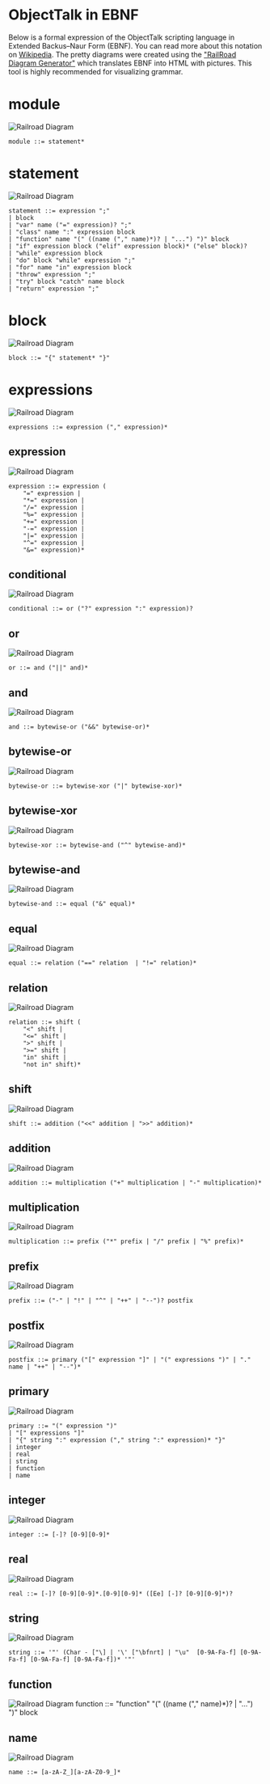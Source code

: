 # ObjectTalk in EBNF

Below is a formal expression of the ObjectTalk scripting language in
Extended Backus–Naur Form (EBNF). You can read more about this notation
on [Wikipedia](https://en.wikipedia.org/wiki/Extended_Backus–Naur_form). The pretty diagrams were created using the
["RailRoad Diagram Generator"](https://www.bottlecaps.de/rr/ui) which
translates EBNF into HTML with pictures. This tool is highly recommended
for visualizing grammar.

# module
![Railroad Diagram](ebnf/module.png)

    module ::= statement*

# statement
![Railroad Diagram](ebnf/statement.png)

	statement ::= expression ";"
	| block
	| "var" name ("=" expression)? ";"
	| "class" name ":" expression block
	| "function" name "(" ((name ("," name)*)? | "...") ")" block
	| "if" expression block ("elif" expression block)* ("else" block)?
	| "while" expression block
	| "do" block "while" expression ";"
	| "for" name "in" expression block
	| "throw" expression ";"
	| "try" block "catch" name block
	| "return" expression ";"

# block
![Railroad Diagram](ebnf/block.png)

    block ::= "{" statement* "}"

# expressions
![Railroad Diagram](ebnf/expressions.png)

    expressions ::= expression ("," expression)*

## expression
![Railroad Diagram](ebnf/expression.png)

    expression ::= expression (
        "=" expression |
        "*=" expression |
        "/=" expression |
        "%=" expression |
        "+=" expression |
        "-=" expression |
        "|=" expression |
        "^=" expression |
        "&=" expression)*

## conditional
![Railroad Diagram](ebnf/conditional.png)

    conditional ::= or ("?" expression ":" expression)?

## or
![Railroad Diagram](ebnf/or.png)

    or ::= and ("||" and)*

## and
![Railroad Diagram](ebnf/and.png)

    and ::= bytewise-or ("&&" bytewise-or)*

## bytewise-or
![Railroad Diagram](ebnf/bytewise-or.png)

    bytewise-or ::= bytewise-xor ("|" bytewise-xor)*

## bytewise-xor
![Railroad Diagram](ebnf/bytewise-xor.png)

    bytewise-xor ::= bytewise-and ("^" bytewise-and)*

## bytewise-and
![Railroad Diagram](ebnf/bytewise-and.png)

    bytewise-and ::= equal ("&" equal)*

## equal
![Railroad Diagram](ebnf/equal.png)

    equal ::= relation ("==" relation  | "!=" relation)*

## relation
![Railroad Diagram](ebnf/relation.png)

    relation ::= shift (
        "<" shift |
        "<=" shift |
        ">" shift |
        ">=" shift |
        "in" shift |
        "not in" shift)*

## shift
![Railroad Diagram](ebnf/shift.png)

    shift ::= addition ("<<" addition | ">>" addition)*

## addition
![Railroad Diagram](ebnf/addition.png)

    addition ::= multiplication ("+" multiplication | "-" multiplication)*

## multiplication
![Railroad Diagram](ebnf/multiplication.png)

    multiplication ::= prefix ("*" prefix | "/" prefix | "%" prefix)*

## prefix
![Railroad Diagram](ebnf/prefix.png)

    prefix ::= ("-" | "!" | "^" | "++" | "--")? postfix

## postfix
![Railroad Diagram](ebnf/postfix.png)

    postfix ::= primary ("[" expression "]" | "(" expressions ")" | "." name | "++" | "--")*

## primary
![Railroad Diagram](ebnf/primary.png)

    primary ::= "(" expression ")"
    | "[" expressions "]"
    | "{" string ":" expression ("," string ":" expression)* "}"
    | integer
    | real
    | string
    | function
    | name

## integer
![Railroad Diagram](ebnf/integer.png)

    integer ::= [-]? [0-9][0-9]*

## real
![Railroad Diagram](ebnf/real.png)

    real ::= [-]? [0-9][0-9]*.[0-9][0-9]* ([Ee] [-]? [0-9][0-9]*)?

## string
![Railroad Diagram](ebnf/string.png)

    string ::= '"' (Char - ["\] | '\' ["\bfnrt] | "\u"  [0-9A-Fa-f] [0-9A-Fa-f] [0-9A-Fa-f] [0-9A-Fa-f])* '"'

## function
![Railroad Diagram](ebnf/function.png)
	function ::= "function" "(" ((name ("," name)*)? | "...") ")" block


## name
![Railroad Diagram](ebnf/name.png)

    name ::= [a-zA-Z_][a-zA-Z0-9_]*
